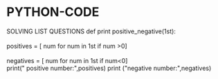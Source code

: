 # PYTHON-CODE
SOLVING LIST QUESTIONS
def print positive_negative(1st):
<br>
<br> positives = [ num for num in 1st if num >0]  
<br> negatives = [ num for num in 1st if num<0]
<br> print(" positive number:",positives)
print ("negative number:",negatives)
